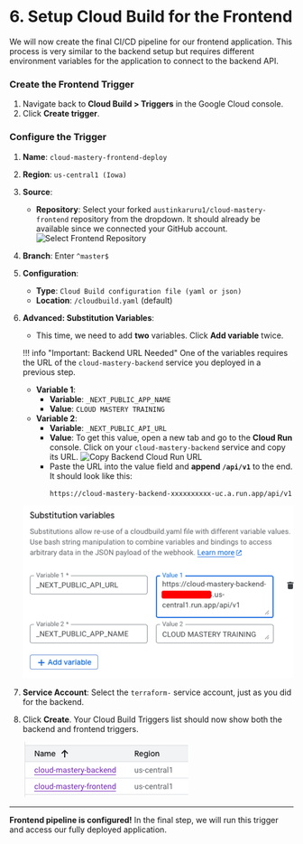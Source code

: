 # 6. Setup Cloud Build for the Frontend

We will now create the final CI/CD pipeline for our frontend application. This process is very similar to the backend setup but requires different environment variables for the application to connect to the backend API.

### Create the Frontend Trigger

1.  Navigate back to **Cloud Build > Triggers** in the Google Cloud console.
2.  Click **Create trigger**.

### Configure the Trigger

1.  **Name**: `cloud-mastery-frontend-deploy`
2.  **Region**: `us-central1 (Iowa)`
3.  **Source**:
    *   **Repository**: Select your forked `austinkaruru1/cloud-mastery-frontend` repository from the dropdown. It should already be available since we connected your GitHub account.
        ![Select Frontend Repository](assets/images/cb_frontend_select_repo.png)
4.  **Branch**: Enter `^master$`
5.  **Configuration**:
    *   **Type**: `Cloud Build configuration file (yaml or json)`
    *   **Location**: `/cloudbuild.yaml` (default)
6.  **Advanced: Substitution Variables**:
    *   This time, we need to add **two** variables. Click **Add variable** twice.

    !!! info "Important: Backend URL Needed"
        One of the variables requires the URL of the `cloud-mastery-backend` service you deployed in a previous step.

    *   **Variable 1**:
        *   **Variable**: `_NEXT_PUBLIC_APP_NAME`
        *   **Value**: `CLOUD MASTERY TRAINING`
    *   **Variable 2**:
        *   **Variable**: `_NEXT_PUBLIC_API_URL`
        *   **Value**: To get this value, open a new tab and go to the **Cloud Run** console. Click on your `cloud-mastery-backend` service and copy its URL.
            ![Copy Backend Cloud Run URL](assets/images/cr_backend_url_for_frontend.png)
        *   Paste the URL into the value field and **append `/api/v1`** to the end. It should look like this:
            ```
            https://cloud-mastery-backend-xxxxxxxxxx-uc.a.run.app/api/v1
            ```
    ![Frontend Substitution Variables](assets/images/cb_frontend_substitution_variables.png)

7.  **Service Account**: Select the `terraform-` service account, just as you did for the backend.

8.  Click **Create**. Your Cloud Build Triggers list should now show both the backend and frontend triggers.

    ![List of Both Triggers](assets/images/cb_frontend_triggers_list.png)

---
**Frontend pipeline is configured!** In the final step, we will run this trigger and access our fully deployed application.